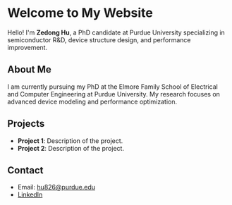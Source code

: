 # Welcome to My Website

Hello! I'm **Zedong Hu**, a PhD candidate at Purdue University specializing in semiconductor R&D, device structure design, and performance improvement.

## About Me
I am currently pursuing my PhD at the Elmore Family School of Electrical and Computer Engineering at Purdue University. My research focuses on advanced device modeling and performance optimization.

## Projects
- **Project 1**: Description of the project.
- **Project 2**: Description of the project.

## Contact
- Email: [hu826@purdue.edu](mailto:hu826@purdue.edu)
- [LinkedIn](www.linkedin.com/in/zedong-hu-935358214)
